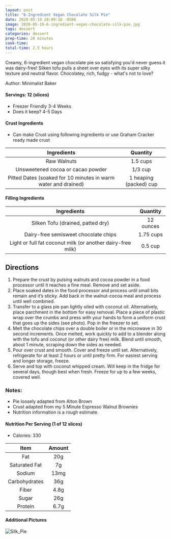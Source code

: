 ```yaml
---
layout: post
title: "6-Ingredient Vegan Chocolate Silk Pie"
date: 2020-05-19 20:09:18 -0500
image: 2020-05-19-6-ingredient-vegan-chocolate-silk-pie.jpg
tags: dessert
categories: dessert
prep-time: 20 minutes
cook-time:
total-time: 2.5 hours
---
```


Creamy, 6-ingredient vegan chocolate pie so satisfying you'd never guess it was dairy-free! Silken tofu pulls a sheet over eyes with its super silky texture and neutral flavor. Chocolatey, rich, fudgy - what's not to love?

Author: Minimalist Baker

#### Servings: 12 (slices)
* Freezer Friendly 3-4 Weeks
* Does it keep? 4-5 Days

#### Crust Ingredients

* Can make Crust using following ingredients or use Graham Cracker ready made crust

|                           Ingredients                          |        Quantity        |
|:--------------------------------------------------------------:|:----------------------:|
|                           Raw Walnuts                          |        1.5 cups        |
|                Unsweetened cocoa or cacao powder               |         1/3 cup        |
| Pitted Dates (soaked for 10 minutes in warm water and drained) | 1 heaping (packed) cup |

#### Filling Ingredients

|                         Ingredients                         |  Quantity |
|:-----------------------------------------------------------:|:---------:|
|              Silken Tofu (drained, patted dry)              | 12 ounces |
|             Dairy-free semisweet chocolate chips            | 1.75 cups |
| Light or full fat coconut milk (or another dairy-free milk) |  0.5 cup  |

## Directions

1.	Prepare the crust by pulsing walnuts and cocoa powder in a food processor until it reaches a fine meal. Remove and set aside.
2.	Place soaked dates in the food processor and process until small bits remain and it’s sticky. Add back in the walnut-cocoa meal and process until well combined.
3.	Transfer to a glass pie pan lightly oiled with coconut oil. Alternatively, place parchment in the bottom for easy removal. Place a piece of plastic wrap over the crumbs and press with your hands to form a uniform crust that goes up the sides (see photo). Pop in the freezer to set.
4.	Melt the chocolate chips over a double boiler or in the microwave in 30 second increments. Once melted, work quickly to add to a blender along with the tofu and coconut (or other dairy free) milk. Blend until smooth, about 1 minute, scraping down the sides as needed.
5.	Pour over crust and smooth. Cover and freeze until set. Alternatively, refrigerate for at least 2 hours or until pretty firm. For easiest serving and longer storage, freeze.
6.	Serve and top with coconut whipped cream. Will keep in the fridge for several days, though best when fresh. Freeze for up to a few weeks, covered well.

### Notes:

* Pie loosely adapted from Alton Brown
* Crust adapted from my 5 Minute Espresso Walnut Brownies
* Nutrition information is a rough estimate.

#### Nutrition Per Serving (1 of 12 slices)

*	Calories: 330

|      Item     | Amount |
|:-------------:|:------:|
|      Fat      |   20g  |
| Saturated Fat |   7g   |
|     Sodium    |  13mg  |
| Carbohydrates |   36g  |
|     Fiber     |  4.8g  |
|     Sugar     |   26g  |
|    Protein    |  6.7g  |

#### Additional Pictures

![Silk_Pie](https://jainrecipes.github.io/images/2020-12-24-6-ingredient-vegan-chocolate-silk-pie)